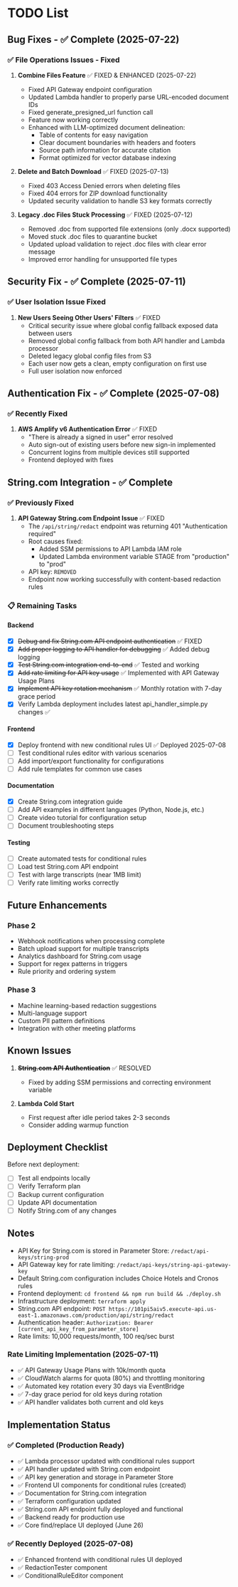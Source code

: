 # TODO List

## Bug Fixes - ✅ Complete (2025-07-22)

### ✅ File Operations Issues - Fixed
1. **Combine Files Feature** ✅ FIXED & ENHANCED (2025-07-22)
   - Fixed API Gateway endpoint configuration
   - Updated Lambda handler to properly parse URL-encoded document IDs
   - Fixed generate_presigned_url function call
   - Feature now working correctly
   - Enhanced with LLM-optimized document delineation:
     - Table of contents for easy navigation
     - Clear document boundaries with headers and footers
     - Source path information for accurate citation
     - Format optimized for vector database indexing

2. **Delete and Batch Download** ✅ FIXED (2025-07-13)
   - Fixed 403 Access Denied errors when deleting files
   - Fixed 404 errors for ZIP download functionality
   - Updated security validation to handle S3 key formats correctly

3. **Legacy .doc Files Stuck Processing** ✅ FIXED (2025-07-12)
   - Removed .doc from supported file extensions (only .docx supported)
   - Moved stuck .doc files to quarantine bucket
   - Updated upload validation to reject .doc files with clear error message
   - Improved error handling for unsupported file types

## Security Fix - ✅ Complete (2025-07-11)

### ✅ User Isolation Issue Fixed
1. **New Users Seeing Other Users' Filters** ✅ FIXED
   - Critical security issue where global config fallback exposed data between users
   - Removed global config fallback from both API handler and Lambda processor
   - Deleted legacy global config files from S3
   - Each user now gets a clean, empty configuration on first use
   - Full user isolation now enforced

## Authentication Fix - ✅ Complete (2025-07-08)

### ✅ Recently Fixed
1. **AWS Amplify v6 Authentication Error** ✅ FIXED
   - "There is already a signed in user" error resolved
   - Auto sign-out of existing users before new sign-in implemented
   - Concurrent logins from multiple devices still supported
   - Frontend deployed with fixes

## String.com Integration - ✅ Complete

### ✅ Previously Fixed
1. **API Gateway String.com Endpoint Issue** ✅ FIXED
   - The `/api/string/redact` endpoint was returning 401 "Authentication required"
   - Root causes fixed:
     - Added SSM permissions to API Lambda IAM role
     - Updated Lambda environment variable STAGE from "production" to "prod"
   - API key: `REMOVED`
   - Endpoint now working successfully with content-based redaction rules

### 📋 Remaining Tasks

#### Backend
- [x] ~~Debug and fix String.com API endpoint authentication~~ ✅ FIXED
- [x] ~~Add proper logging to API handler for debugging~~ ✅ Added debug logging
- [x] ~~Test String.com integration end-to-end~~ ✅ Tested and working
- [x] ~~Add rate limiting for API key usage~~ ✅ Implemented with API Gateway Usage Plans
- [x] ~~Implement API key rotation mechanism~~ ✅ Monthly rotation with 7-day grace period
- [x] Verify Lambda deployment includes latest api_handler_simple.py changes ✅

#### Frontend
- [x] Deploy frontend with new conditional rules UI ✅ Deployed 2025-07-08
- [ ] Test conditional rules editor with various scenarios
- [ ] Add import/export functionality for configurations
- [ ] Add rule templates for common use cases

#### Documentation
- [x] Create String.com integration guide
- [ ] Add API examples in different languages (Python, Node.js, etc.)
- [ ] Create video tutorial for configuration setup
- [ ] Document troubleshooting steps

#### Testing
- [ ] Create automated tests for conditional rules
- [ ] Load test String.com API endpoint
- [ ] Test with large transcripts (near 1MB limit)
- [ ] Verify rate limiting works correctly

## Future Enhancements

### Phase 2
- Webhook notifications when processing complete
- Batch upload support for multiple transcripts
- Analytics dashboard for String.com usage
- Support for regex patterns in triggers
- Rule priority and ordering system

### Phase 3
- Machine learning-based redaction suggestions
- Multi-language support
- Custom PII pattern definitions
- Integration with other meeting platforms

## Known Issues

1. ~~**String.com API Authentication**~~ ✅ RESOLVED
   - Fixed by adding SSM permissions and correcting environment variable

2. **Lambda Cold Start**
   - First request after idle period takes 2-3 seconds
   - Consider adding warmup function

## Deployment Checklist

Before next deployment:
- [ ] Test all endpoints locally
- [ ] Verify Terraform plan
- [ ] Backup current configuration
- [ ] Update API documentation
- [ ] Notify String.com of any changes

## Notes

- API Key for String.com is stored in Parameter Store: `/redact/api-keys/string-prod`
- API Gateway key for rate limiting: `/redact/api-keys/string-api-gateway-key`
- Default String.com configuration includes Choice Hotels and Cronos rules
- Frontend deployment: `cd frontend && npm run build && ./deploy.sh`
- Infrastructure deployment: `terraform apply`
- String.com API endpoint: `POST https://101pi5aiv5.execute-api.us-east-1.amazonaws.com/production/api/string/redact`
- Authentication header: `Authorization: Bearer [current_api_key_from_parameter_store]`
- Rate limits: 10,000 requests/month, 100 req/sec burst

### Rate Limiting Implementation (2025-07-11)
- ✅ API Gateway Usage Plans with 10k/month quota
- ✅ CloudWatch alarms for quota (80%) and throttling monitoring
- ✅ Automated key rotation every 30 days via EventBridge
- ✅ 7-day grace period for old keys during rotation
- ✅ API handler validates both current and old keys

## Implementation Status

### ✅ Completed (Production Ready)
- ✅ Lambda processor updated with conditional rules support
- ✅ API handler updated with String.com endpoint
- ✅ API key generation and storage in Parameter Store
- ✅ Frontend UI components for conditional rules (created)
- ✅ Documentation for String.com integration
- ✅ Terraform configuration updated
- ✅ String.com API endpoint fully deployed and functional
- ✅ Backend ready for production use
- ✅ Core find/replace UI deployed (June 26)

### ✅ Recently Deployed (2025-07-08)
- ✅ Enhanced frontend with conditional rules UI deployed
- ✅ RedactionTester component
- ✅ ConditionalRuleEditor component